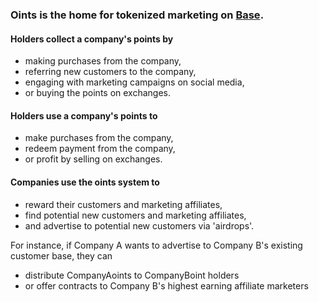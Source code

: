### **Oints** is the home for tokenized marketing on [Base](https://www.base.org/).

#### Holders collect a company's points by
- making purchases from the company,
- referring new customers to the company,
- engaging with marketing campaigns on social media,
- or buying the points on exchanges.

#### Holders use a company's points to
- make purchases from the company,
- redeem payment from the company,
- or profit by selling on exchanges.

#### Companies use the oints system to
- reward their customers and marketing affiliates,
- find potential new customers and marketing affiliates,
- and advertise to potential new customers via 'airdrops'.

For instance, if Company A wants to advertise to Company B's existing customer base, they can
- distribute CompanyAoints to CompanyBoint holders
- or offer contracts to Company B's highest earning affiliate marketers 